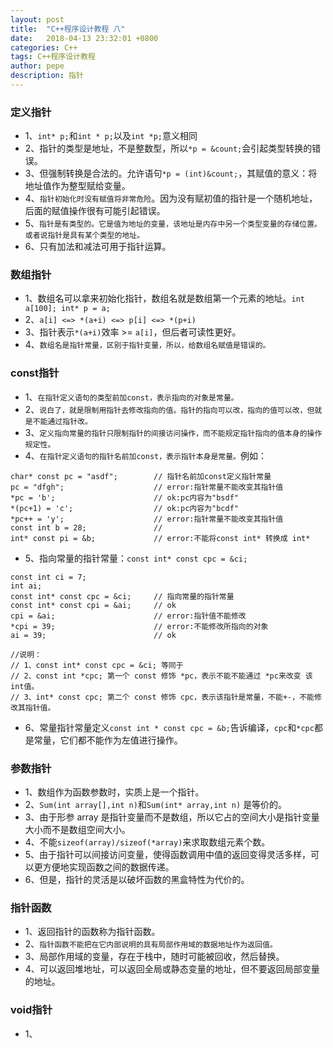 ```yaml
---
layout: post
title:  "C++程序设计教程 八"
date:   2018-04-13 23:32:01 +0800
categories: C++
tags: C++程序设计教程
author: pepe
description: 指针
---
```

### **定义指针**

* 1、`int* p;`和`int * p;`以及`int *p;`意义相同
* 2、指针的类型是地址，不是整数型，所以`*p = &count;`会引起类型转换的错误。
* 3、但强制转换是合法的。允许语句`*p = (int)&count;`，其赋值的意义：将地址值作为整型赋给变量。
* 4、`指针初始化时没有赋值将非常危险`。因为没有赋初值的指针是一个随机地址，后面的赋值操作很有可能引起错误。
* 5、`指针是有类型的。它是值为地址的变量，该地址是内存中另一个类型变量的存储位置。或者说指针是具有某个类型的地址。`
* 6、只有加法和减法可用于指针运算。

### **数组指针**

* 1、数组名可以拿来初始化指针，数组名就是数组第一个元素的地址。`int a[100]; int* p = a;`
* 2、`a[i] <=> *(a+i) <=> p[i] <=> *(p+i)`
* 3、指针表示`*(a+i)`效率 >= `a[i]`，但后者可读性更好。
* 4、`数组名是指针常量，区别于指针变量，所以，给数组名赋值是错误的。`


### **const指针**

* 1、`在指针定义语句的类型前加const，表示指向的对象是常量。`
* 2、`说白了，就是限制用指针去修改指向的值。指针的指向可以改，指向的值可以改，但就是不能通过指针改。`
* 3、`定义指向常量的指针只限制指针的间接访问操作，而不能规定指针指向的值本身的操作规定性。`
* 4、`在指针定义语句的指针名前加const，表示指针本身是常量。`例如：

```
char* const pc = "asdf";        // 指针名前加const定义指针常量   
pc = "dfgh";                    // error:指针常量不能改变其指针值
*pc = 'b';                      // ok:pc内容为"bsdf"
*(pc+1) = 'c';                  // ok:pc内容为"bcdf"
*pc++ = 'y';                    // error:指针常量不能改变其指针值
const int b = 28;               // 
int* const pi = &b;             // error:不能将const int* 转换成 int*
```

* 5、指向常量的指针常量：`const int* const cpc = &ci;`

```
const int ci = 7;
int ai;
const int* const cpc = &ci;     // 指向常量的指针常量
const int* const cpi = &ai;     // ok
cpi = &ai;                      // error:指针值不能修改
*cpi = 39;                      // error:不能修改所指向的对象
ai = 39;                        // ok

//说明：
// 1、const int* const cpc = &ci; 等同于 
// 2、const int *cpc; 第一个 const 修饰 *pc，表示不能不能通过 *pc来改变 该 int值。
// 3、int* const cpc; 第二个 const 修饰 cpc，表示该指针是常量，不能+-，不能修改其指针值。
```

* 6、常量指针常量定义`const int * const cpc = &b;`告诉编译，`cpc`和`*cpc`都是常量，它们都不能作为左值进行操作。 

### **参数指针**

* 1、数组作为函数参数时，实质上是一个指针。
* 2、`Sum(int array[],int n)`和`Sum(int* array,int n)` 是等价的。
* 3、由于形参 array 是指针变量而不是数组，所以它占的空间大小是指针变量大小而不是数组空间大小。
* 4、不能`sizeof(array)/sizeof(*array)`来求取数组元素个数。
* 5、由于指针可以间接访问变量，使得函数调用中值的返回变得灵活多样，可以更方便地实现函数之间的数据传递。
* 6、但是，指针的灵活是以破坏函数的黑盒特性为代价的。

### **指针函数**

* 1、返回指针的函数称为指针函数。
* 2、`指针函数不能把在它内部说明的具有局部作用域的数据地址作为返回值。`
* 3、局部作用域的变量，存在于栈中，随时可能被回收，然后替换。
* 4、可以返回堆地址，可以返回全局或静态变量的地址，但不要返回局部变量的地址。

### **void指针**

* 1、







